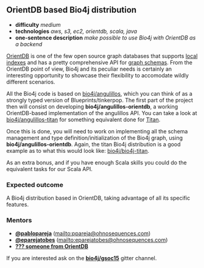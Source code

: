 ## OrientDB based Bio4j distribution

- **difficulty** _medium_
- **technologies** _aws, s3, ec2, orientdb, scala, java_
- **one-sentence description** _make possible to use Bio4j with OrientDB as a backend_

[OrientDB](www.orientechnologies.com/orientdb/) is one of the few open source graph databases that supports [local indexes](https://github.com/orientechnologies/orientdb/issues/1895) and has a pretty comprehensive API for [graph schemas](http://www.orientechnologies.com/docs/last/orientdb.wiki/Schema.html). From the OrientDB point of view, Bio4j and its peculiar needs is certainly an interesting opportunity to showcase their flexibility to accomodate wildly different scenarios.

All the Bio4j code is based on [bio4j/angulillos](https://github.com/bio4j/angulillos), which you can think of as a strongly typed version of Blueprints/tinkerpop. The first part of the project then will consist on developing **bio4j/angulillos-orientdb**, a working OrientDB-based implementation of the angulillos API. You can take a look at [bio4j/angulillos-titan](https://github.com/bio4j/angulillos-titan) for something equivalent done for [Titan](http://thinkaurelius.github.io/titan/).

Once this is done, you will need to work on implementing all the schema management and type definition/initialization of the Bio4j graph, using **bio4j/angulillos-orientdb**. Again, the titan Bio4j distribution is a good example as to what this would look like: [bio4j/bio4j-titan](https://bio4j.com/bio4j/bio4j-titan). 

As an extra bonus, and if you have enough Scala skills you could do the equivalent tasks for our Scala API.

### Expected outcome

A Bio4j distribution based in OrientDB, taking advantage of all its specific features.

### Mentors

- **[@pablopareja](https://github.com/pablopareja)** (<mailto:ppareja@ohnosequences.com>)
- **[@eparejatobes](https://github.com/eparejatobes)** (<mailto:eparejatobes@ohnosequences.com>)
- **[??? someone from OrientDB](???)**

If you are interested ask on the **[bio4j/gsoc15](https://gitter.im/bio4j/gsoc15?utm_source=share-link&utm_medium=link&utm_campaign=share-link)** gitter channel.
